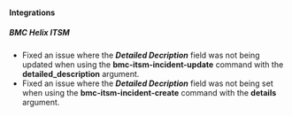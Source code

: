 
#### Integrations

##### BMC Helix ITSM

- Fixed an issue where the ***Detailed Decription*** field was not being updated when using the **bmc-itsm-incident-update** command with the **detailed_description** argument.
- Fixed an issue where the ***Detailed Decription*** field was not being set when using the **bmc-itsm-incident-create** command with the **details** argument.
